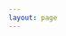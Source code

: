 ```yaml
---
layout: page
---
```


<script setup lang="ts">
import Container from '../.vitepress/theme/components/Topic/TopicPageContainer.vue'
import LeetcodeItem from '../.vitepress/theme/components/List/LeetcodeItem.vue'
import { getDataByTopicName } from '../.vitepress/theme/data'

const props = {
  title: "Leetcode CN",
  subTitle: "Solved Problems"
}

const leetcodeData = getDataByTopicName("leetcode")
console.log(leetcodeData)
</script>

<Container v-bind="props">
  <LeetcodeItem v-for="item in leetcodeData" v-bind="item" />
</Container>
